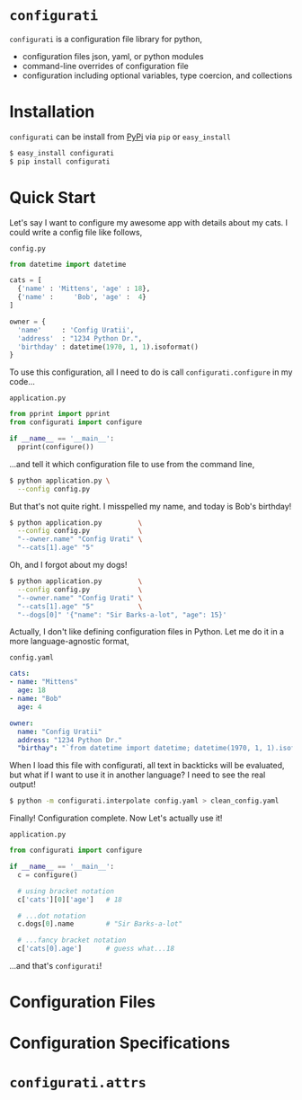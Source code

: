 # `configurati`

`configurati` is a configuration file library for python,

+ configuration files json, yaml, or python modules
+ command-line overrides of configuration file
+ configuration including optional variables, type coercion, and collections

# Installation

`configurati` can be install from [PyPi](https://pypi.python.org/pypi/configurati/0.1) via `pip` or `easy_install`

```bash
$ easy_install configurati
$ pip install configurati
```

# Quick Start

Let's say I want to configure my awesome app with details about my cats. I could write a config file like follows,

`config.py`

```Python
from datetime import datetime

cats = [
  {'name' : 'Mittens', 'age' : 18},
  {'name' :     'Bob', 'age' :  4}
]

owner = {
  'name'     : 'Config Uratii',
  'address'  : "1234 Python Dr.",
  'birthday' : datetime(1970, 1, 1).isoformat()
}
```

To use this configuration, all I need to do is call `configurati.configure` in
my code...

`application.py`

```Python
from pprint import pprint
from configurati import configure

if __name__ == '__main__':
  pprint(configure())
```

...and tell it which configuration file to use from the command line,

```bash
$ python application.py \
  --config config.py
```

But that's not quite right. I misspelled my name, and today is Bob's birthday!

```bash
$ python application.py         \
  --config config.py            \
  "--owner.name" "Config Urati" \
  "--cats[1].age" "5"
```

Oh, and I forgot about my dogs!

```bash
$ python application.py         \
  --config config.py            \
  "--owner.name" "Config Urati" \
  "--cats[1].age" "5"           \
  "--dogs[0]" '{"name": "Sir Barks-a-lot", "age": 15}'
```

Actually, I don't like defining configuration files in Python. Let me do it in
a more language-agnostic format,

`config.yaml`

```yaml
cats:
- name: "Mittens"
  age: 18
- name: "Bob"
  age: 4

owner:
  name: "Config Uratii"
  address: "1234 Python Dr."
  "birthay": "`from datetime import datetime; datetime(1970, 1, 1).isoformat()`"
```

When I load this file with configurati, all text in backticks will be
evaluated, but what if I want to use it in another language? I need to see the
real output!

```bash
$ python -m configurati.interpolate config.yaml > clean_config.yaml
```

Finally! Configuration complete. Now Let's actually use it!

`application.py`

```Python
from configurati import configure

if __name__ == '__main__':
  c = configure()

  # using bracket notation
  c['cats'][0]['age']   # 18

  # ...dot notation
  c.dogs[0].name        # "Sir Barks-a-lot"

  # ...fancy bracket notation
  c['cats[0].age']      # guess what...18
```

...and that's `configurati`!


# Configuration Files

# Configuration Specifications

# `configurati.attrs`
